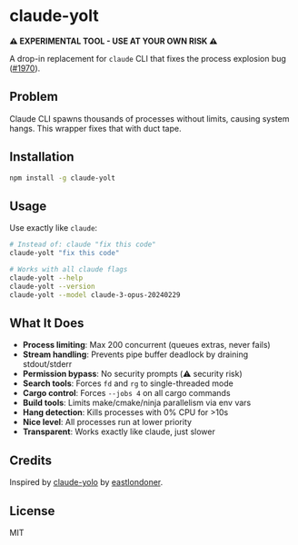 # claude-yolt

**⚠️ EXPERIMENTAL TOOL - USE AT YOUR OWN RISK ⚠️**

A drop-in replacement for `claude` CLI that fixes the process explosion bug ([#1970](https://github.com/anthropics/claude-code/issues/1970)).

## Problem

Claude CLI spawns thousands of processes without limits, causing system hangs. This wrapper fixes that with duct tape.

## Installation

```bash
npm install -g claude-yolt
```

## Usage

Use exactly like `claude`:

```bash
# Instead of: claude "fix this code"
claude-yolt "fix this code"

# Works with all claude flags
claude-yolt --help
claude-yolt --version
claude-yolt --model claude-3-opus-20240229
```

## What It Does

- **Process limiting**: Max 200 concurrent (queues extras, never fails)
- **Stream handling**: Prevents pipe buffer deadlock by draining stdout/stderr
- **Permission bypass**: No security prompts (⚠️ security risk)
- **Search tools**: Forces `fd` and `rg` to single-threaded mode
- **Cargo control**: Forces `--jobs 4` on all cargo commands
- **Build tools**: Limits make/cmake/ninja parallelism via env vars
- **Hang detection**: Kills processes with 0% CPU for >10s
- **Nice level**: All processes run at lower priority
- **Transparent**: Works exactly like claude, just slower

## Credits

Inspired by [claude-yolo](https://github.com/eastlondoner/claude-yolo) by [eastlondoner](https://github.com/eastlondoner).

## License

MIT